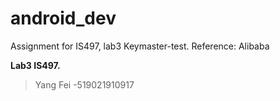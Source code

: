 # android_dev
Assignment for IS497, lab3 Keymaster-test. Reference: Alibaba

**Lab3 IS497.**
> Yang Fei -519021910917
